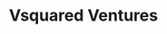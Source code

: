 ---
layout: firm_page
title: "Vsquared Ventures"
id: "vsquared.vc"
permalink: "/vsquaredventuresvsquared.vc/"
website: "https://vsquared.vc"
offices: "Munich (Germany)"
investment_stages: "Pre-Seed, Seed"
portfolio_companies: "Isar Aerospace, Black Semiconductor, IQM, Neura Robotics, Inbrain Neuroelectronics, The Exploration Company, Dynelectro, Morpheus Space, Quantune Technologies, One Data, Kano Therapeutics, Sidos, Lace Lithography, OQmented, Hyperganic, Synthara, Xavveo, Simscale, Lightium, Ramblr, Micropsi Industries, Zama, Vaeridion, Safe Intelligence, QC Design, Group 14 Technologies, Cylib, CustomCells, ConstellR, Atrandi Biosciences"
portfolio_link: "https://vsquared.vc/portfolio/"
investment_markets: "Aerospace, Semiconductors, Quantum Computing, Robotics, Neurotechnology, Space Exploration, Green Hydrogen, Laser Technology, Data Management, Gene Therapy, Software, AI, Photonics, Autonomous Driving, Cloud Engineering, Battery Technology, Microsatellites, Microfluidics"
founded_year: "2020"
description: "Vsquared Ventures invests in transformative technologies and entrepreneurs. They focus on backing companies with conviction, even when facing technological risks, and support their growth to scale their vision. Their portfolio includes companies across diverse sectors like aerospace, quantum computing, and biotechnology."
linkedin: "https://www.linkedin.com/company/vsquared-ventures/"
twitter: ""
instagram: ""
team_page: "https://vsquared.vc/team/"
investor_type: "Venture Capital"
crunchbase: "https://www.crunchbase.com/organization/vsquared-ventures"
pitchbook: "https://pitchbook.com/profiles/investor/435263-32"

# SEO Optimization
meta_title: "Vsquared Ventures - VC Firm - projectstartups.com"
meta_description: "Vsquared Ventures, Vsquared Ventures invests in transformative technologies and entrepreneurs. They focus on backing companies with conviction, even when facing technolo..."
meta_keywords: "Vsquared Ventures, Aerospace, Semiconductors, Quantum Computing, Robotics, Neurotechnology, Space Exploration, Green Hydrogen, Laser Technology, Data Management, Gene Therapy, Software, AI, Photonics, Autonomous Driving, Cloud Engineering, Battery Technology, Microsatellites, Microfluidics, VC firm, venture capital, startup investor, projectstartups.com"
canonical_url: "https://vc.projectstartups.com/vsquaredventuresvsquared.vc/"
---